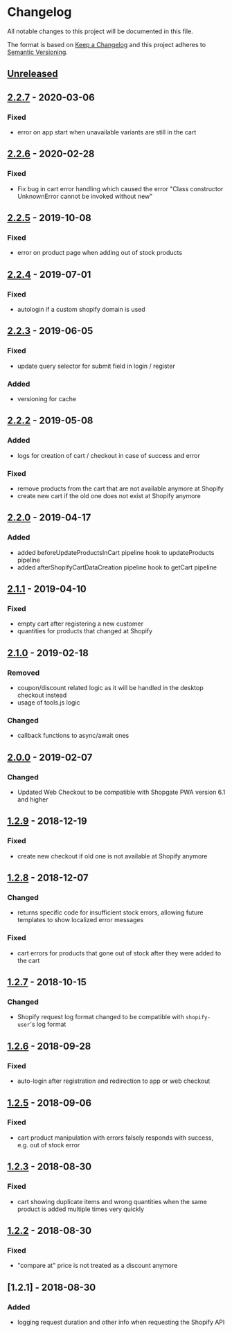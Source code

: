 # Changelog

All notable changes to this project will be documented in this file.

The format is based on [Keep a Changelog](http://keepachangelog.com/) and this project adheres to [Semantic Versioning](http://semver.org/).

## [Unreleased]
## [2.2.7] - 2020-03-06
### Fixed
- error on app start when unavailable variants are still in the cart

## [2.2.6] - 2020-02-28
### Fixed
- Fix bug in cart error handling which caused the error "Class constructor UnknownError cannot be invoked without new"

## [2.2.5] - 2019-10-08
### Fixed
- error on product page when adding out of stock products

## [2.2.4] - 2019-07-01
### Fixed
- autologin if a custom shopify domain is used

## [2.2.3] - 2019-06-05
### Fixed
- update query selector for submit field in login / register
### Added
- versioning for cache

## [2.2.2] - 2019-05-08
### Added
- logs for creation of cart / checkout in case of success and error 
### Fixed
- remove products from the cart that are not available anymore at Shopify
- create new cart if the old one does not exist at Shopify anymore

## [2.2.0] - 2019-04-17
### Added
- added beforeUpdateProductsInCart pipeline hook to updateProducts pipeline
- added afterShopifyCartDataCreation pipeline hook to getCart pipeline

## [2.1.1] - 2019-04-10
### Fixed
- empty cart after registering a new customer
- quantities for products that changed at Shopify

## [2.1.0] - 2019-02-18
### Removed
- coupon/discount related logic as it will be handled in the desktop checkout instead
- usage of tools.js logic
### Changed
- callback functions to async/await ones

## [2.0.0] - 2019-02-07
### Changed
- Updated Web Checkout to be compatible with Shopgate PWA version 6.1 and higher

## [1.2.9] - 2018-12-19
### Fixed
- create new checkout if old one is not available at Shopify anymore

## [1.2.8] - 2018-12-07
### Changed
- returns specific code for insufficient stock errors, allowing future templates to show localized error messages
### Fixed
- cart errors for products that gone out of stock after they were added to the cart

## [1.2.7] - 2018-10-15
### Changed
- Shopify request log format changed to be compatible with `shopify-user`'s log format

## [1.2.6] - 2018-09-28
### Fixed
- auto-login after registration and redirection to app or web checkout

## [1.2.5] - 2018-09-06
### Fixed
- cart product manipulation with errors falsely responds with success, e.g. out of stock error

## [1.2.3] - 2018-08-30
### Fixed
- cart showing duplicate items and wrong quantities when the same product is added multiple times very quickly

## [1.2.2] - 2018-08-30
### Fixed
- "compare at" price is not treated as a discount anymore

## [1.2.1] - 2018-08-30
### Added
- logging request duration and other info when requesting the Shopify API

[Unreleased]: https://github.com/shopgate/ext-shopify-cart/compare/v2.2.7...HEAD
[2.2.7]: https://github.com/shopgate/ext-shopify-cart/compare/v2.2.6...v2.2.7
[2.2.6]: https://github.com/shopgate/ext-shopify-cart/compare/v2.2.5...v2.2.6
[2.2.5]: https://github.com/shopgate/ext-shopify-cart/compare/v2.2.4...v2.2.5
[2.2.4]: https://github.com/shopgate/ext-shopify-cart/compare/v2.2.3...v2.2.4
[2.2.3]: https://github.com/shopgate/ext-shopify-cart/compare/v2.2.2...v2.2.3
[2.2.2]: https://github.com/shopgate/ext-shopify-cart/compare/v2.2.0...v2.2.2
[2.2.0]: https://github.com/shopgate/ext-shopify-cart/compare/v2.1.1...v2.2.0
[2.1.1]: https://github.com/shopgate/ext-shopify-cart/compare/v2.1.0...v2.1.1
[2.1.0]: https://github.com/shopgate/ext-shopify-cart/compare/v2.0.0...v2.1.0
[2.0.0]: https://github.com/shopgate/ext-shopify-cart/compare/v1.2.9...v2.0.0
[1.2.9]: https://github.com/shopgate/ext-shopify-cart/compare/v1.2.8...v1.2.9
[1.2.8]: https://github.com/shopgate/ext-shopify-cart/compare/v1.2.7...v1.2.8
[1.2.7]: https://github.com/shopgate/ext-shopify-cart/compare/v1.2.6...v1.2.7
[1.2.6]: https://github.com/shopgate/ext-shopify-cart/compare/v1.2.5...v1.2.6
[1.2.5]: https://github.com/shopgate/ext-shopify-cart/compare/v1.2.3...v1.2.5
[1.2.3]: https://github.com/shopgate/ext-shopify-cart/compare/v1.2.2...v1.2.3
[1.2.2]: https://github.com/shopgate/ext-shopify-cart/compare/v1.2.1...v1.2.2
